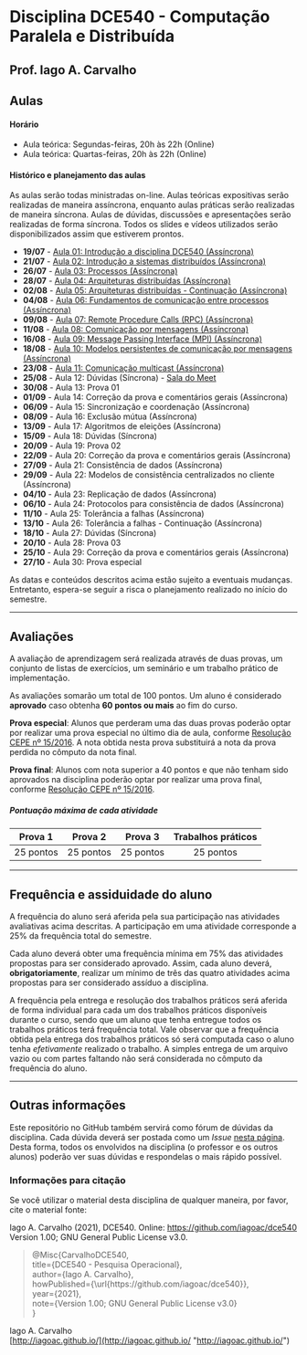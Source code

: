 # Disciplina DCE540 - Computação Paralela e Distribuída

## Prof. Iago A. Carvalho

## Aulas

#### Horário

  - Aula teórica: Segundas-feiras, 20h às 22h (Online)
  - Aula teórica: Quartas-feiras, 20h às 22h (Online)
 
#### Histórico e planejamento das aulas

As aulas serão todas ministradas on-line. Aulas teóricas expositivas serão realizadas de maneira assíncrona, enquanto aulas práticas serão realizadas de maneira síncrona. Aulas de dúvidas, discussões e apresentações serão realizadas de forma síncrona. Todos os slides e vídeos utilizados serão disponibilizados assim que estiverem prontos.

  - **19/07** - [Aula 01: Introdução a disciplina DCE540 (Assíncrona)](https://youtu.be/6b3pcEhdr5Q)
  - **21/07** - [Aula 02: Introdução a sistemas distribuídos (Assíncrona)](https://youtu.be/o95kWrMJDCE)
  - **26/07** - [Aula 03: Processos (Assíncrona)](https://youtu.be/hbe23CGlGbY)
  - **28/07** - [Aula 04: Arquiteturas distribuídas (Assíncrona)](https://youtu.be/O2ewQnW3J_g)
  - **02/08** - [Aula 05: Arquiteturas distribuídas - Continuação (Assíncrona)](https://youtu.be/6dzSmDMYLXE)
  - **04/08** - [Aula 06: Fundamentos de comunicação entre processos (Assíncrona)](https://youtu.be/RfRdrYEUSAc)
  - **09/08** - [Aula 07: Remote Procedure Calls (RPC) (Assíncrona)](https://youtu.be/weTd7jlh13I)
  - **11/08** - [Aula 08: Comunicação por mensagens (Assíncrona)](https://youtu.be/P1g0ImoZNXQ)
  - **16/08** - [Aula 09: Message Passing Interface (MPI) (Assíncrona)](https://youtu.be/7Czx_pSyf6k)
  - **18/08** - [Aula 10: Modelos persistentes de comunicação por mensagens (Assíncrona)](https://youtu.be/qQfd7W0HjEE)
  - **23/08** - [Aula 11: Comunicação multicast (Assíncrona)](https://youtu.be/-MekStw97B4)
  - **25/08** - Aula 12: Dúvidas (Síncrona) - [Sala do Meet](https://meet.google.com/lookup/eojno2f6ec)
  - **30/08** - Aula 13: Prova 01
  - **01/09** - Aula 14: Correção da prova e comentários gerais (Assíncrona)
  - **06/09** - Aula 15: Sincronização e coordenação (Assíncrona)
  - **08/09** - Aula 16: Exclusão mútua (Assíncrona)
  - **13/09** - Aula 17: Algoritmos de eleições (Assíncrona)
  - **15/09** - Aula 18: Dúvidas (Síncrona)
  - **20/09** - Aula 19: Prova 02
  - **22/09** - Aula 20: Correção da prova e comentários gerais (Assíncrona)
  - **27/09** - Aula 21: Consistência de dados (Assíncrona)
  - **29/09** - Aula 22: Modelos de consistência centralizados no cliente (Assíncrona)
  - **04/10** - Aula 23: Replicação de dados (Assíncrona)
  - **06/10** - Aula 24: Protocolos para consistência de dados (Assíncrona)
  - **11/10** - Aula 25: Tolerância a falhas (Assíncrona)
  - **13/10** - Aula 26: Tolerância a falhas - Continuação (Assíncrona)
  - **18/10** - Aula 27: Dúvidas (Síncrona)
  - **20/10** - Aula 28: Prova 03
  - **25/10** - Aula 29: Correção da prova e comentários gerais (Assíncrona)
  - **27/10** - Aula 30: Prova especial

As datas e conteúdos descritos acima estão sujeito a eventuais mudanças. 
Entretanto, espera-se seguir a risca o planejamento realizado no início do semestre.

---

## Avaliações

A avaliação de aprendizagem será realizada através de duas provas, um conjunto de listas de exercícios, um seminário e um trabalho prático de implementação.  

As avaliações somarão um total de 100 pontos. Um aluno é considerado **aprovado** caso obtenha **60 pontos ou mais** ao fim do curso.

**Prova especial**: Alunos que perderam uma das duas provas poderão optar por realizar uma prova especial no último dia de aula, conforme [Resolução CEPE nº 15/2016](https://www.unifal-mg.edu.br/portal/wp-content/uploads/sites/52/2019/07/15-2016-aprova-Reg.-Geral-Cursos-de-gradua%C3%A7%C3%A3o-11935-8-alterada-pela-016-2019-vide-res-020-2019.pdf "Resolução CEPE nº 15/2016"). A nota obtida nesta prova substituirá a nota da prova perdida no cômputo da nota final.

**Prova final**: Alunos com nota superior a 40 pontos e que não tenham sido aprovados na disciplina poderão optar por realizar uma prova final, conforme [Resolução CEPE nº 15/2016](https://www.unifal-mg.edu.br/portal/wp-content/uploads/sites/52/2019/07/15-2016-aprova-Reg.-Geral-Cursos-de-gradua%C3%A7%C3%A3o-11935-8-alterada-pela-016-2019-vide-res-020-2019.pdf "Resolução CEPE nº 15/2016").

##### Pontuação máxima de cada atividade
| Prova 1  | Prova 2  |  Prova 3 | Trabalhos práticos | 
| :------------: | :------------: | :------------: | :------------: |
| 25 pontos  | 25 pontos  | 25 pontos  | 25 pontos  |

---

## Frequência e assiduidade do aluno

A frequência do aluno será aferida pela sua participação nas atividades avaliativas acima descritas. A participação em uma atividade corresponde a 25% da frequência total do semestre.

Cada aluno deverá obter uma frequência mínima em 75% das atividades propostas para ser considerado aprovado. Assim, cada aluno deverá, **obrigatoriamente**, realizar um mínimo de três das quatro atividades acima propostas para ser considerado assíduo a disciplina.

A frequência pela entrega e resolução dos trabalhos práticos será aferida de forma individual para cada um dos trabalhos práticos disponíveis durante o curso, sendo que um aluno que tenha entregue todos os trabalhos práticos terá frequência total.
Vale observar que a frequência obtida pela entrega dos trabalhos práticos só será computada caso o aluno tenha *efetivamente* realizado o trabalho. A simples entrega de um arquivo vazio ou com partes faltando não será considerada no cômputo da frequência do aluno.

---

## Outras informações

Este repositório no GitHub também servirá como fórum de dúvidas da disciplina. Cada dúvida deverá ser postada como um *Issue* [nesta página](https://github.com/iagoac/dce540/issues). Desta forma, todos os envolvidos na disciplina (o professor e os outros alunos) poderão ver suas dúvidas e respondelas o mais rápido possível.

### Informações para citação

Se você utilizar o material desta disciplina de qualquer maneira, por favor, cite o material fonte:

Iago A. Carvalho (2021), DCE540. Online: https://github.com/iagoac/dce540 Version 1.00; GNU General Public License v3.0.


> @Misc{CarvalhoDCE540,  
title={DCE540 - Pesquisa Operacional},  
author={Iago A. Carvalho},   
howPublished={\url{https&#58;//github\.com/iagoac/dce540}},  
year={2021},  
note={Version 1.00; GNU General Public License v3.0}  
}


Iago A. Carvalho  
[http://iagoac.github.io/](http://iagoac.github.io/ "http://iagoac.github.io/")


